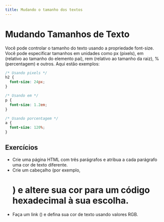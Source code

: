 ```yaml
---
title: Mudando o tamanho dos textos
---
```


# Mudando Tamanhos de Texto

Você pode controlar o tamanho do texto usando a propriedade font-size. Você pode especificar tamanhos em unidades como px (pixels), em (relativo ao tamanho do elemento pai), rem (relativo ao tamanho da raiz), % (percentagem) e outros. Aqui estão exemplos:

```css
/* Usando pixels */
h2 {
  font-size: 24px;
}

/* Usando em */
p {
  font-size: 1.2em;
}

/* Usando porcentagem */
a {
  font-size: 120%;
}

```

## Exercícios

- Crie uma página HTML com três parágrafos e atribua a cada parágrafo uma cor de texto diferente.
- Crie um cabeçalho (por exemplo, <h1>) e altere sua cor para um código hexadecimal à sua escolha.
- Faça um link (<a>) e defina sua cor de texto usando valores RGB.